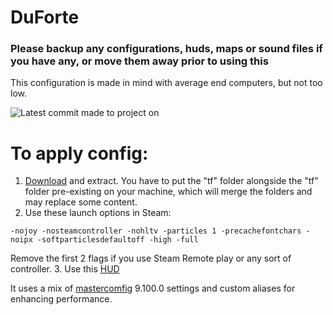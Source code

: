 # DuForte

### Please backup any configurations, huds, maps or sound files if you have any, or move them away prior to using this
This configuration is made in mind with average end computers, but not too low.

![Latest commit made to project on](https://img.shields.io/github/last-commit/MrGrappleMan/DuForte?style=for-the-badge)

# To apply config:
1. [Download](https://github.com/MrGrappleMan/DuForte/archive/refs/heads/main.zip) and extract.
   You have to put the "tf" folder alongside the "tf" folder pre-existing on your machine, which will merge the folders and may replace some content.
2. Use these launch options in Steam:
```
-nojoy -nosteamcontroller -nohltv -particles 1 -precachefontchars -noipx -softparticlesdefaultoff -high -full
```
Remove the first 2 flags if you use Steam Remote play or any sort of controller.
3. Use this [HUD](https://toonhud.com/user/mrgrapplemann/theme/M54UMDUK/)

It uses a mix of [mastercomfig](https://comfig.app/app/) 9.100.0 settings and custom aliases for enhancing performance.
